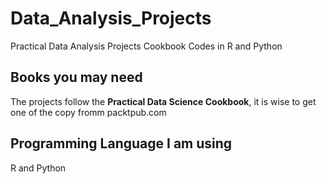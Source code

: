 # Data_Analysis_Projects
Practical Data Analysis Projects Cookbook Codes in R and Python

## Books you may need
The projects follow the **Practical Data Science Cookbook**, it is wise to get one of the copy fromm packtpub.com

## Programming Language I am using
R and Python

